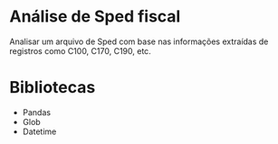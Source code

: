 # Análise de Sped fiscal
Analisar um arquivo de Sped com base nas informações extraídas de registros como C100, C170, C190, etc. 


# Bibliotecas
* Pandas
* Glob
* Datetime
